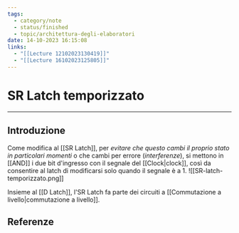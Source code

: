 ```yaml
---
tags:
  - category/note
  - status/finished
  - topic/architettura-degli-elaboratori
date: 14-10-2023 16:15:08
links:
  - "[[Lecture 12102023130419]]"
  - "[[Lecture 16102023125805]]"
---
```

# SR Latch temporizzato
---
## Introduzione
Come modifica al [[SR Latch]], per _evitare che questo cambi il proprio stato in particolari momenti_ o che cambi per errore (_interferenze_), si mettono in [[AND]] i due bit d'ingresso con il segnale del [[Clock|clock]], così da consentire al latch di modificarsi solo quando il segnale è a 1.
![[SR-latch-temporizzato.png]]

Insieme al [[D Latch]], l'SR Latch fa parte dei circuiti a [[Commutazione a livello|commutazione a livello]].

## Referenze